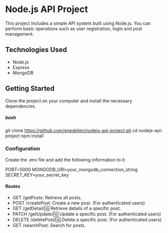 # Node.js API Project

This project includes a simple API system built using Node.js. You can perform basic operations such as user registration, login and post management.

## Technologies Used

- Node.js
- Express
- MongoDB

## Getting Started

Clone the project on your computer and install the necessary dependencies.

##### bash
git clone https://github.com/enesbilen/nodejs-api-project.git
cd nodejs-api-project
npm install

### Configuration
Create the .env file and add the following information to it:

PORT=5000
MONGODB_URI=your_mongodb_connection_string
SECRET_KEY=your_secret_key

#### Routes
- GET /getPosts: Retrieve all posts.
- POST /createPost: Create a new post. (For authenticated users)
- GET /getDetail/:id: Retrieve details of a specific post.
- PATCH /getUpdate/:id: Update a specific post. (For authenticated users)
- DELETE /deletePost/:id: Delete a specific post. (For authenticated users)
- GET /searchPost: Search for posts.